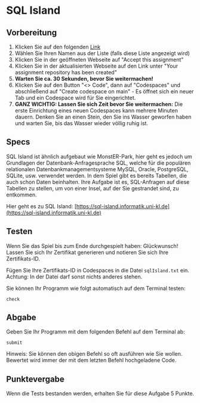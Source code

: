 # SQL Island

## Vorbereitung
1. Klicken Sie auf den folgenden [Link](https://classroom.github.com/a/2g0a9W7_)
2. Wählen Sie Ihren Namen aus der Liste (falls diese Liste angezeigt wird)
2. Klicken Sie in der geöffneten Webseite auf "Accept this assignment"
3. Klicken Sie in der aktualisierten Webseite auf den Link unter "Your assignment repository has been created"
4. **Warten Sie ca. 30 Sekunden, bevor Sie weitermachen!**
5. Klicken Sie auf den Button "<> Code", dann auf "Codespaces" und abschließend auf "Create codespace on main" - Es öffnet sich ein neuer Tab und ein Codespace wird für Sie eingerichtet.
6. **GANZ WICHTIG: Lassen Sie sich Zeit bevor Sie weitermachen:** Die erste Einrichtung eines neuen Codespaces kann mehrere Minuten dauern. Denken Sie an einen Stein, den Sie ins Wasser geworfen haben und warten Sie, bis das Wasser wieder völlig ruhig ist.

## Specs
SQL Island ist ähnlich aufgebaut wie MonstER-Park, hier geht es jedoch um Grundlagen der Datenbank-Anfragesprache SQL, welche für die populären relationalen Datenbankmanagementsysteme MySQL, Oracle, PostgreSQL, SQLite, usw. verwendet werden. In dem Spiel gibt es bereits Tabellen, die auch schon Daten beinhalten. Ihre Aufgabe ist es, SQL-Anfragen auf diese Tabellen zu stellen, um von einer Insel, auf der Sie gestrandet sind, zu entkommen.

Hier geht es zu SQL Island: [https://sql-island.informatik.uni-kl.de](https://sql-island.informatik.uni-kl.de)


## Testen

Wenn Sie das Spiel bis zum Ende durchgespielt haben: Glückwunsch! Lassen Sie sich Ihr Zertifikat generieren und notieren Sie sich Ihre Zertifikats-ID. 

Fügen Sie Ihre Zertifikats-ID in Codespaces in die Datei ```sqlIsland.txt``` ein. Achtung: In der Datei darf sonst nichts anderes stehen.

Sie können Ihr Programm wie folgt automatisch auf dem Terminal testen:

    check


## Abgabe

Geben Sie Ihr Programm mit dem folgenden Befehl auf dem Terminal ab:

    submit

Hinweis: Sie können den obigen Befehl so oft ausführen wie Sie wollen. Bewertet wird immer der mit dem letzten Befehl hochgeladene Code.


## Punktevergabe
Wenn die Tests bestanden werden, erhalten Sie für diese Aufgabe 5 Punkte.
